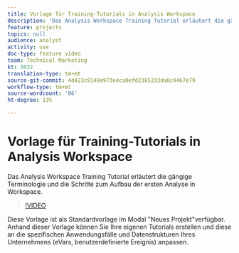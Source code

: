 ```yaml
---
title: Vorlage für Training-Tutorials in Analysis Workspace
description: 'Das Analysis Workspace Training Tutorial erläutert die gängige Terminologie und die Schritte zum Aufbau der ersten Analyse in Workspace. '
feature: projects
topics: null
audience: analyst
activity: use
doc-type: feature video
team: Technical Marketing
kt: 5032
translation-type: tm+mt
source-git-commit: 4d423c9148e973e4ca0efd2385233da8c4467e79
workflow-type: tm+mt
source-wordcount: '86'
ht-degree: 13%

---
```



# Vorlage für Training-Tutorials in Analysis Workspace

Das Analysis Workspace Training Tutorial erläutert die gängige Terminologie und die Schritte zum Aufbau der ersten Analyse in Workspace.

>[!VIDEO](https://video.tv.adobe.com/v/33773/?quality=12)

Diese Vorlage ist als Standardvorlage im Modal &quot;Neues Projekt&quot;verfügbar. Anhand dieser Vorlage können Sie Ihre eigenen Tutorials erstellen und diese an die spezifischen Anwendungsfälle und Datenstrukturen Ihres Unternehmens (eVars, benutzerdefinierte Ereignis) anpassen.
